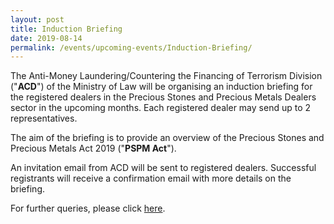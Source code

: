 ```yaml
---
layout: post
title: Induction Briefing
date: 2019-08-14
permalink: /events/upcoming-events/Induction-Briefing/
---
```

The Anti-Money Laundering/Countering the Financing of Terrorism Division ("**ACD**") of the Ministry of Law will be organising an induction briefing for the registered dealers in the Precious Stones and Precious Metals Dealers sector in the upcoming months. Each registered dealer may send up to 2 representatives.

The aim of the briefing is to provide an overview of the Precious Stones and Precious Metals Act 2019 ("**PSPM Act**").

An invitation email from ACD will be sent to registered dealers. Successful registrants will receive a confirmation email with more details on the briefing.

For further queries, please click [here](https://www.mlaw.gov.sg/eservices/enquiry/).
